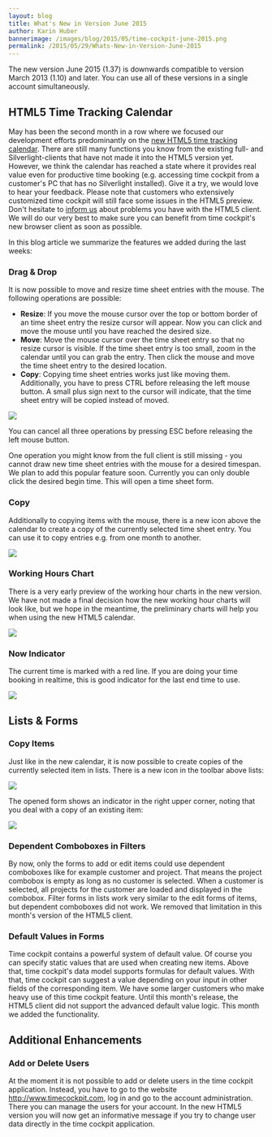 ```yaml
---
layout: blog
title: What's New in Version June 2015
author: Karin Huber
bannerimage: /images/blog/2015/05/time-cockpit-june-2015.png
permalink: /2015/05/29/Whats-New-in-Version-June-2015
---
```


<p xmlns="http://www.w3.org/1999/xhtml">The new version June 2015 (1.37) is downwards compatible to version March 2013 (1.10) and later. You can use all of these versions in a single account simultaneously.</p><h2 xmlns="http://www.w3.org/1999/xhtml">HTML5 Time Tracking Calendar
<br /></h2><p xmlns="http://www.w3.org/1999/xhtml">May has been the second month in a row where we focused our development efforts predominantly on the <a href="https://web.timecockpit.com" target="_blank">new HTML5 time tracking calendar</a>. There are still many functions you know from the existing full- and Silverlight-clients that have not made it into the HTML5 version yet. However, we think the calendar has reached a state where it provides real value even for productive time booking (e.g. accessing time cockpit from a customer's PC that has no Silverlight installed). Give it a try, we would love to hear your feedback. Please note that customers who extensively customized time cockpit will still face some issues in the HTML5 preview. Don't hesitate to <a href="mailto:support@timecockpit.com">inform us</a> about problems you have with the HTML5 client. We will do our very best to make sure you can benefit from time cockpit's new browser client as soon as possible.</p><p xmlns="http://www.w3.org/1999/xhtml">In this blog article we summarize the features we added during the last weeks:<br /></p><h3 xmlns="http://www.w3.org/1999/xhtml">Drag &amp; Drop
<br /></h3><p xmlns="http://www.w3.org/1999/xhtml">It is now possible to move and resize time sheet entries with the mouse. The following operations are possible:</p><ul xmlns="http://www.w3.org/1999/xhtml">
  <li>
    <strong>Resize</strong>: If you move the mouse cursor over the top or bottom border of an time sheet entry the resize cursor will appear. Now you can click and move the mouse until you have reached the desired size.
<br /></li>
  <li>
    <strong>Move</strong>: Move the mouse cursor over the time sheet entry so that no resize cursor is visible. If the time sheet entry is too small, zoom in the calendar until you can grab the entry. Then click the mouse and move the time sheet entry to the desired location.</li>
  <li>
    <strong>Copy</strong>: Copying time sheet entries works just like moving them. Additionally, you have to press CTRL before releasing the left mouse button. A small plus sign next to the cursor will indicate, that the time sheet entry will be copied instead of moved.</li>
</ul><p xmlns="http://www.w3.org/1999/xhtml">
  <img src="{{site.baseurl}}/images/blog/2015/05/copy-time-sheet-entry-with-mouse.gif" />
</p><p xmlns="http://www.w3.org/1999/xhtml">You can cancel all three operations by pressing ESC before releasing the left mouse button.</p><p xmlns="http://www.w3.org/1999/xhtml">One operation you might know from the full client is still missing - you cannot draw new time sheet entries with the mouse for a desired timespan. We plan to add this popular feature soon. Currently you can only double click the desired begin time. This will open a time sheet form.</p><h3 xmlns="http://www.w3.org/1999/xhtml">Copy</h3><p xmlns="http://www.w3.org/1999/xhtml">Additionally to copying items with the mouse, there is a new icon above the calendar to create a copy of the currently selected time sheet entry. You can use it to copy entries e.g. from one month to another.</p><p xmlns="http://www.w3.org/1999/xhtml">
  <img src="{{site.baseurl}}/images/blog/2015/05/copy-time-sheet-entry.png" />
</p><h3 xmlns="http://www.w3.org/1999/xhtml">Working Hours Chart</h3><p xmlns="http://www.w3.org/1999/xhtml">There is a very early preview of the working hour charts in the new version. We have not made a final decision how the new working hour charts will look like, but we hope in the meantime, the preliminary charts will help you when using the new HTML5 calendar.</p><p xmlns="http://www.w3.org/1999/xhtml">
  <img src="{{site.baseurl}}/images/blog/2015/05/working-hours-chart.png" />
</p><h3 xmlns="http://www.w3.org/1999/xhtml">Now Indicator</h3><p xmlns="http://www.w3.org/1999/xhtml">The current time is marked with a red line. If you are doing your time booking in realtime, this is good indicator for the last end time to use.</p><p xmlns="http://www.w3.org/1999/xhtml">
  <img src="{{site.baseurl}}/images/blog/2015/05/now-indicator.png" />
</p><h2 xmlns="http://www.w3.org/1999/xhtml">Lists &amp; Forms</h2><h3 xmlns="http://www.w3.org/1999/xhtml">Copy Items</h3><p xmlns="http://www.w3.org/1999/xhtml">Just like in the new calendar, it is now possible to create copies of the currently selected item in lists. There is a new icon in the toolbar above lists:</p><p xmlns="http://www.w3.org/1999/xhtml">
  <img src="{{site.baseurl}}/images/blog/2015/05/copy-entity.png" />
</p><p xmlns="http://www.w3.org/1999/xhtml">The opened form shows an indicator in the right upper corner, noting that you deal with a copy of an existing item:<br /></p><p xmlns="http://www.w3.org/1999/xhtml">
  <img src="{{site.baseurl}}/images/blog/2015/05/copy-item-form.png" />
</p><h3 xmlns="http://www.w3.org/1999/xhtml">Dependent Comboboxes in Filters</h3><p xmlns="http://www.w3.org/1999/xhtml">By now, only the forms to add or edit items could use dependent comboboxes like for example customer and project. That means the project combobox is empty as long as no customer is selected. When a customer is selected, all projects for the customer are loaded and displayed in the combobox. Filter forms in lists work very similar to the edit forms of items, but dependent comboboxes did not work. We removed that limitation in this month's version of the HTML5 client.</p><h3 xmlns="http://www.w3.org/1999/xhtml">Default Values in Forms</h3><p xmlns="http://www.w3.org/1999/xhtml">Time cockpit contains a powerful system of default value. Of course you can specify static values that are used when creating new items. Above that, time cockpit's data model supports formulas for default values. With that, time cockpit can suggest a value depending on your input in other fields of the corresponding item. We have some larger customers who make heavy use of this time cockpit feature. Until this month's release, the HTML5 client did not support the advanced default value logic. This month we added the functionality. </p><h2 xmlns="http://www.w3.org/1999/xhtml">Additional Enhancements</h2><h3 xmlns="http://www.w3.org/1999/xhtml">Add or Delete Users</h3><p xmlns="http://www.w3.org/1999/xhtml">At the moment it is not possible to add or delete users in the time cockpit application. Instead, you have to go to the website <a href="http://www.timecockpit.com">http://www.timecockpit.com</a>, log in and go to the account administration. There you can manage the users for your account. In the new HTML5 version you will now get an informative message if you try to change user data directly in the time cockpit application.</p>